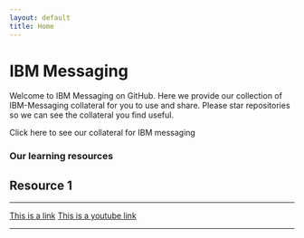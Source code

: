 ```yaml
---
layout: default
title: Home
---
```

<head>
  <meta charset="UTF-8">
  <meta name="viewport" content="width=device-width, initial-scale=1">
  <title>Home</title>
  <script type="module" src="https://1.www.s81c.com/common/carbon/web-components/version/v2.34.0/button.min.js"></script> 
  <link rel="stylesheet" href="/css/index.css">
</head>
<body>
  <div id="main">
  <div id="title">
    <h1>IBM Messaging</h1>
    <p>Welcome to IBM Messaging on GitHub. Here we provide our collection of IBM-Messaging collateral for you to use and share. Please star repositories so we can see the collateral you find useful.</p>
    <cds-button href="">Click here to see our collateral for IBM messaging</cds-button>
  </div>

  <h3>Our learning resources</h3>

  <div id="resource1">
    <h2>Resource 1</h2>
    <hr>
    <a href="https://en.wikipedia.org/wiki/%22Hello,_World!%22_program">This is a link</a>
    <a href="https://www.youtube.com/watch?v=Yw6u6YkTgQ4">This is a youtube link</a>
        
  </div>
  <hr>
  </div>
</body>
